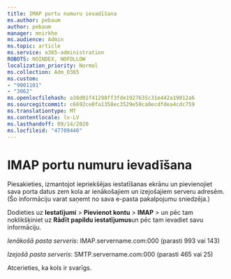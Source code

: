 ```yaml
---
title: IMAP portu numuru ievadīšana
ms.author: pebaum
author: pebaum
manager: mnirkhe
ms.audience: Admin
ms.topic: article
ms.service: o365-administration
ROBOTS: NOINDEX, NOFOLLOW
localization_priority: Normal
ms.collection: Adm_O365
ms.custom:
- "9001101"
- "3062"
ms.openlocfilehash: a38d01f41298ff3fde1927635c31e442a19012a6
ms.sourcegitcommit: c6692ce0fa1358ec3529e59ca0ecdfdea4cdc759
ms.translationtype: MT
ms.contentlocale: lv-LV
ms.lasthandoff: 09/14/2020
ms.locfileid: "47709446"
---
```

# <a name="enter-imap-port-numbers"></a>IMAP portu numuru ievadīšana

Piesakieties, izmantojot iepriekšējas iestatīšanas ekrānu un pievienojiet sava porta datus zem kola ar ienākošajiem un izejošajiem serveru adresēm. (Šo informāciju varat saņemt no sava e-pasta pakalpojumu sniedzēja.) 

Dodieties uz **Iestatījumi**  >  **Pievienot kontu**  >  **IMAP** > un pēc tam noklikšķiniet uz **Rādīt papildu iestatījumus**un pēc tam ievadiet savu informāciju. 

*Ienākošā pasta serveris*: IMAP.servername.com:000 (parasti 993 vai 143) 

*Izejošā pasta serveris*: SMTP.servername.com:000 (parasti 465 vai 25) 

Atcerieties, ka kols ir svarīgs. 
